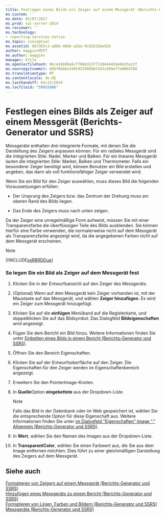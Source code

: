 ```yaml
---
title: Festlegen eines Bilds als Zeiger auf einem Messgerät (Berichts-Generator und SSRS) | Microsoft-Dokumentation
ms.custom: ''
ms.date: 03/07/2017
ms.prod: sql-server-2014
ms.reviewer: ''
ms.technology:
- reporting-services-native
ms.topic: conceptual
ms.assetid: 9d73b3c3-a068-4868-a2be-0cd261b6e92b
author: maggiesMSFT
ms.author: maggies
manager: kfile
ms.openlocfilehash: 0bc4168d6e6cf786b3137713d44441be0bd3a13f
ms.sourcegitcommit: 8d6fb6bbe3491925909b83103c409effa006df88
ms.translationtype: MT
ms.contentlocale: de-DE
ms.lasthandoff: 04/22/2019
ms.locfileid: "59932606"
---
```

# <a name="specify-an-image-as-a-pointer-on-a-gauge-report-builder-and-ssrs"></a>Festlegen eines Bilds als Zeiger auf einem Messgerät (Berichts-Generator und SSRS)
  Messgeräte enthalten drei integrierte Formate, mit denen Sie die Darstellung des Zeigers anpassen können. Für ein radiales Messgerät sind die integrierten Stile: Nadel, Marker und Balken. Für ein lineares Messgerät lauten die integrierten Stile: Marker, Balken und Thermometer. Falls ein besonderer Zeiger benötigt wird, können Benutzer ein Bild erstellen und angeben, das dann als voll funktionsfähiger Zeiger verwendet wird.  
  
 Wenn Sie ein Bild für den Zeiger auswählen, muss dieses Bild die folgenden Voraussetzungen erfüllen:  
  
-   Der Ursprung des Zeigers bzw. das Zentrum der Drehung muss am oberen Rand des Bilds liegen.  
  
-   Das Ende des Zeigers muss nach unten zeigen.  
  
 Da der Zeiger eine unregelmäßige Form aufweist, müssen Sie mit einer Transparenzfarbe die überflüssigen Teile des Bilds ausblenden. Sie können hierfür eine Farbe verwenden, die normalerweise nicht auf dem Messgerät als Transparenzfarbe angezeigt wird, da die angegebenen Farben nicht auf dem Messgerät erscheinen.  
  
> [!NOTE]  
>  [!INCLUDE[ssRBRDDup](../includes/ssrbrddup-md.md)]  
  
### <a name="to-specify-an-image-as-a-pointer-on-the-gauge"></a>So legen Sie ein Bild als Zeiger auf dem Messgerät fest  
  
1.  Klicken Sie in der Entwurfsansicht auf den Zeiger des Messgeräts.  
  
2.  (Optional) Wenn auf dem Messgerät kein Zeiger vorhanden ist, mit der Maustaste auf das Messgerät, und wählen **Zeiger hinzufügen**. Es wird ein Zeiger zum Messgerät hinzugefügt.  
  
3.  Klicken Sie auf die **einfügen** Menüband auf die Registerkarte, und doppelklicken Sie auf das Bildsymbol. Das Dialogfeld **Bildeigenschaften** wird angezeigt.  
  
4.  Fügen Sie dem Bericht ein Bild hinzu. Weitere Informationen finden Sie unter [Einbetten eines Bilds in einem Bericht &#40;Berichts-Generator und SSRS&#41;](report-design/embed-an-image-in-a-report-report-builder-and-ssrs.md).  
  
5.  Öffnen Sie den Bereich Eigenschaften.  
  
6.  Klicken Sie auf der Entwurfsoberfläche auf den Zeiger. Die Eigenschaften für den Zeiger werden im Eigenschaftenbereich angezeigt.  
  
7.  Erweitern Sie den PointerImage-Knoten.  
  
8.  In **Quelle**Option **eingebettete** aus der Dropdown-Liste.  
  
    > [!NOTE]  
    >  Falls das Bild in der Datenbank oder im Web gespeichert ist, wählen Sie die entsprechende Option für diese Eigenschaft aus. Weitere Informationen finden Sie unter [im Dialogfeld "Eigenschaften" Image "," Allgemein &#40;Berichts-Generator und SSRS&#41;](../../2014/reporting-services/image-properties-dialog-box-general-report-builder-and-ssrs.md).  
  
9. In **Wert**, wählen Sie den Namen des Images aus der Dropdown-Liste.  
  
10. In **TransparentColor**, wählen Sie einen Farbwert aus, die Sie aus dem Image entfernen möchten. Dies führt zu einer gleichmäßigen Darstellung des Zeigers auf dem Messgerät.  
  
## <a name="see-also"></a>Siehe auch  
 [Formatieren von Zeigern auf einem Messgerät (Berichts-Generator und SSRS)](report-design/formatting-pointers-on-a-gauge-report-builder-and-ssrs.md)   
 [Hinzufügen eines Messgeräts zu einem Bericht &#40;Berichts-Generator und SSRS&#41;](report-design/add-a-gauge-to-a-report-report-builder-and-ssrs.md)   
 [Formatieren von Linien, Farben und Bildern (Berichts-Generator und SSRS)](report-design/images-report-builder-and-ssrs.md)   
 [Messgeräte &#40;Berichts-Generator und SSRS&#41;](report-design/gauges-report-builder-and-ssrs.md)  
  
  
